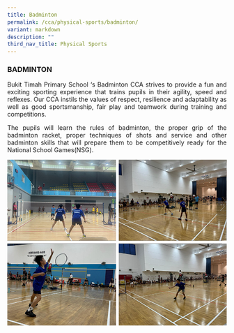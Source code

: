 ```yaml
---
title: Badminton
permalink: /cca/physical-sports/badminton/
variant: markdown
description: ""
third_nav_title: Physical Sports
---
```

<h3>BADMINTON</h3>
<p align="justify">Bukit Timah Primary School ‘s Badminton CCA strives to provide a fun and exciting sporting experience that trains pupils in their agility, speed and reflexes. Our CCA instils the values of respect, resilience and adaptability as well as good sportsmanship, fair play and teamwork during training and competitions. </p>
<p align="justify">
The pupils will learn the rules of badminton, the proper grip of the badminton racket, proper techniques of shots and service and other badminton skills that will prepare them to be competitively ready for the National School Games(NSG).</p>
<img src="/images/CCA/badminton24.jpg">
